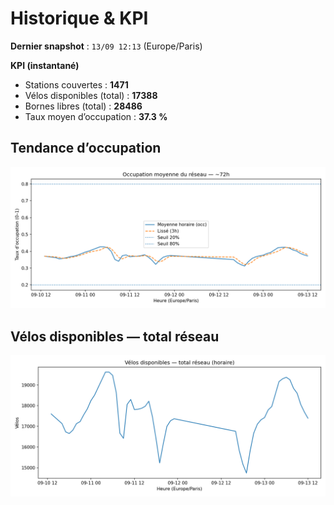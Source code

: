 # Historique & KPI

**Dernier snapshot** : `13/09 12:13` (Europe/Paris)

**KPI (instantané)**

- Stations couvertes : **1471**
- Vélos disponibles (total) : **17388**
- Bornes libres (total) : **28486**
- Taux moyen d’occupation : **37.3 %**

## Tendance d’occupation

![Mean occupancy](assets/figs/occupancy_last72h.png)

## Vélos disponibles — total réseau

![Bikes total](assets/figs/bikes_total_last72h.png)
